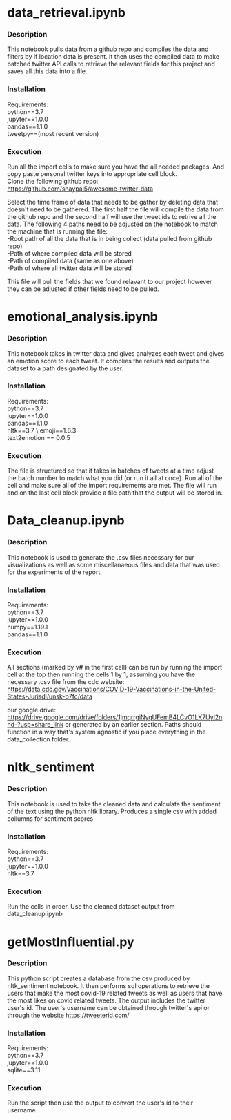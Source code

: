 # data_retrieval.ipynb
### Description
This notebook pulls data from a github repo and compiles the data and filters by if location data is present.  It then uses the compiled data to make batched twitter API calls to retrieve the relevant fields for this project and saves all this data into a file. 

### Installation
Requirements: \
python==3.7 \
jupyter==1.0.0 \
pandas==1.1.0 \
tweetpy==(most recent version)

### Execution
Run all the import cells to make sure you have the all needed packages. And copy paste personal twitter keys into appropriate cell block.\
Clone the following github repo:\
https://github.com/shaypal5/awesome-twitter-data

Select the time frame of data that needs to be gather by deleting data that doesn't need to be gathered. The first half the file will compile the data from the github repo and the second half will use the tweet ids to retrive all the data.  The following 4 paths need to be adjusted on the notebook to match the machine that is running the file:\
-Root path of all the data that is in being collect (data pulled from github repo)\
-Path of where compiled data will be stored\
-Path of compiled data (same as one above)\
-Path of where all twitter data will be stored

This file will pull the fields that we found relavant to our project however they can be adjusted if other fields need to be pulled.

# emotional_analysis.ipynb
### Description
This notebook takes in twitter data and gives analyzes each tweet and gives an emotion score to each tweet.  It complies the results and outputs the dataset to a path designated by the user.

### Installation
Requirements: \
python==3.7 \
jupyter==1.0.0 \
pandas==1.1.0 \
nltk==3.7 \ 
emoji==1.6.3 \
text2emotion == 0.0.5

### Execution
The file is structured so that it takes in batches of tweets at a time adjust the batch number to match what you did (or run it all at once). Run all of the cell and make sure all of the import requirements are met.  The file will run and on the last cell block provide a file path that the output will be stored in.

# Data_cleanup.ipynb
### Description
This notebook is used to generate the .csv files necessary for our visualizations as well as some miscellanaeous files and data that was used for the experiments of the report.

### Installation
Requirements: \
python==3.7 \
jupyter==1.0.0 \
numpy==1.19.1 \
pandas==1.1.0 

### Execution
All sections (marked by v# in the first cell) can be run by running the import cell at the top then running the cells 1 by 1, assuming you have the necessary .csv file from the cdc website:\
https://data.cdc.gov/Vaccinations/COVID-19-Vaccinations-in-the-United-States-Jurisdi/unsk-b7fc/data 

our google drive:\
https://drive.google.com/drive/folders/1jmqrrgiNyqUFemB4LCvO1LK7Uyl2nnd-?usp=share_link 
or generated by an earlier section. 
Paths should function in a way that's system agnostic if you place everything in the data_collection folder.  

# nltk_sentiment
### Description
This notebook is used to take the cleaned data and calculate the sentiment of the text using the python nltk library. Produces a single csv with added collumns for sentiment scores

### Installation
Requirements: \
python==3.7 \
jupyter==1.0.0 \
nltk==3.7

### Execution
Run the cells in order. Use the cleaned dataset output from data_cleanup.ipynb

# getMostInfluential.py
### Description
This python script creates a database from the csv produced by nltk_sentiment notebook. It then performs sql operations to retrieve the users that make the most covid-19 related tweets as well as users that have the most likes on covid related tweets. The output includes the twitter user's id. The user's username can be obtained through twitter's api or through the website https://tweeterid.com/

### Installation
Requirements: \
python==3.7 \
jupyter==1.0.0 \
sqlite==3.11

### Execution
Run the script then use the output to convert the user's id to their username.


